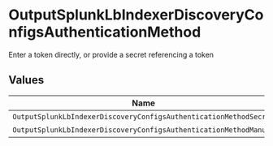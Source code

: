 # OutputSplunkLbIndexerDiscoveryConfigsAuthenticationMethod

Enter a token directly, or provide a secret referencing a token


## Values

| Name                                                              | Value                                                             |
| ----------------------------------------------------------------- | ----------------------------------------------------------------- |
| `OutputSplunkLbIndexerDiscoveryConfigsAuthenticationMethodSecret` | secret                                                            |
| `OutputSplunkLbIndexerDiscoveryConfigsAuthenticationMethodManual` | manual                                                            |